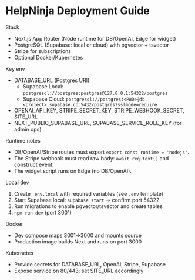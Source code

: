 # HelpNinja Deployment Guide

Stack
- Next.js App Router (Node runtime for DB/OpenAI, Edge for widget)
- PostgreSQL (Supabase: local or cloud) with pgvector + tsvector
- Stripe for subscriptions
- Optional Docker/Kubernetes

Key env
- DATABASE_URL (Postgres URI)
	- Supabase Local: `postgresql://postgres:postgres@127.0.0.1:54322/postgres`
	- Supabase Cloud: `postgresql://postgres:<PWD>@db.<project>.supabase.co:5432/postgres?sslmode=require`
- OPENAI_API_KEY, STRIPE_SECRET_KEY, STRIPE_WEBHOOK_SECRET, SITE_URL
- NEXT_PUBLIC_SUPABASE_URL, SUPABASE_SERVICE_ROLE_KEY (for admin ops)

Runtime notes
- DB/OpenAI/Stripe routes must export `export const runtime = 'nodejs'`.
- The Stripe webhook must read raw body: `await req.text()` and construct event.
- The widget script runs on Edge (no DB/OpenAI).

Local dev
1) Create `.env.local` with required variables (see `.env` template)
2) Start Supabase local: `supabase start` → confirm port 54322
3) Run migrations to enable pgvector/tsvector and create tables
4) `npm run dev` (port 3001)

Docker
- Dev compose maps 3001→3000 and mounts source
- Production image builds Next and runs on port 3000

Kubernetes
- Provide secrets for DATABASE_URL, OpenAI, Stripe, Supabase
- Expose service on 80/443; set SITE_URL accordingly
